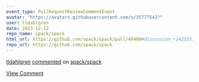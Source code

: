 ```yaml
---
event_type: PullRequestReviewCommentEvent
avatar: "https://avatars.githubusercontent.com/u/35777542?"
user: tldahlgren
date: 2023-12-12
repo_name: spack/spack
html_url: https://github.com/spack/spack/pull/40400#discussion_r1423331218
repo_url: https://github.com/spack/spack
---
```


<a href='https://github.com/tldahlgren' target='_blank'>tldahlgren</a> <a href='https://github.com/spack/spack/pull/40400#discussion_r1423331218' target='_blank'>commented</a> on <a href='https://github.com/spack/spack' target='_blank'>spack/spack</a>

<a href='https://github.com/spack/spack/pull/40400#discussion_r1423331218' target='_blank'>View Comment</a>